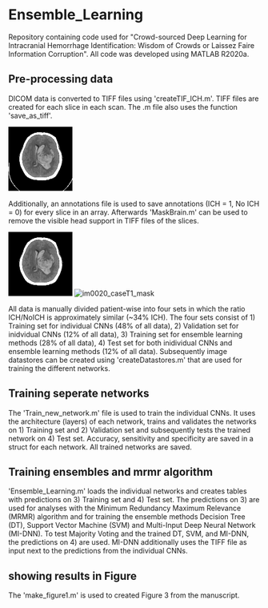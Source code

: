 # Ensemble_Learning
Repository containing code used for "Crowd-sourced Deep Learning for Intracranial Hemorrhage Identification: Wisdom of Crowds or Laissez Faire Information Corruption". All code was developed using MATLAB R2020a.

## Pre-processing data
DICOM data is converted to TIFF files using 'createTIF_ICH.m'. TIFF files are created for each slice in each scan. The .m file also uses the function 'save_as_tiff'. 

![image](/images/im0020_CaseT1.tif)

Additionally, an annotations file is used to save annotations (ICH = 1, No ICH = 0) for every slice in an array. 
Afterwards 'MaskBrain.m' can be used to remove the visible head support in TIFF files of the slices.

![image](/images/im0020_CaseT1_mask.png)
![im0020_caseT1_mask](https://user-images.githubusercontent.com/46965065/189350192-e19b45ec-1907-43ef-a2b8-f51feca8adf7.png)

All data is manually divided patient-wise into four sets in which the ratio ICH/NoICH is approximately similar (~34% ICH). The four sets consist of 1) Training set for individual CNNs (48% of all data), 2) Validation set for inidvidual CNNs (12% of all data), 3) Training set for ensemble learning methods (28% of all data), 4) Test set for both inidividual CNNs and ensemble learning methods (12% of all data). Subsequently image datastores can be created using 'createDatastores.m' that are used for training the different networks.

## Training seperate networks
The 'Train_new_network.m' file is used to train the individual CNNs. It uses the architecture (layers) of each network, trains and validates the networks on 1) Training set and 2) Validation set and subsequently tests the trained network on 4) Test set. Accuracy, sensitivity and specificity are saved in a struct for each network. All trained networks are saved.

## Training ensembles and mrmr algorithm
'Ensemble_Learning.m' loads the individual networks and creates tables with predictions on 3) Training set and 4) Test set. The predictions on 3) are used for analyses with the Minimum Redundancy Maximum Relevance (MRMR) algorithm and for training the ensemble methods Decision Tree (DT), Support Vector Machine (SVM) and Multi-Input Deep Neural Network (MI-DNN). To test Majority Voting and the trained DT, SVM, and MI-DNN, the predictions on 4) are used. MI-DNN additionally uses the TIFF file as input next to the predictions from the individual CNNs.

## showing results in Figure
The 'make_figure1.m' is used to created Figure 3 from the manuscript.
